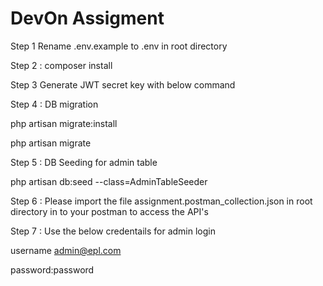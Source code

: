 # DevOn Assigment



Step 1 Rename .env.example to .env in root directory


Step 2 : composer install


Step 3 Generate JWT secret key with below command


Step 4 : DB migration

php artisan migrate:install

php artisan migrate


Step 5 : DB Seeding for admin table

php artisan db:seed --class=AdminTableSeeder


Step 6  : Please import the file assignment.postman_collection.json in root directory in to your postman to access the API's


Step 7 : Use the below credentails for admin login


username admin@epl.com

password:password








